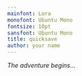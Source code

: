 ```yaml
---
mainfont: Lora
monofont: Ubuntu Mono
fontsize: 10pt
sansfont: Ubuntu Mono
title: quicksave
author: your name
---
```



*The adventure begins...*